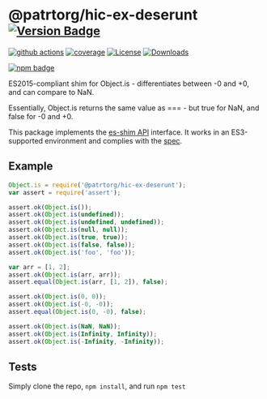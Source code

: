 # @patrtorg/hic-ex-deserunt <sup>[![Version Badge][npm-version-svg]][package-url]</sup>

[![github actions][actions-image]][actions-url]
[![coverage][codecov-image]][codecov-url]
[![License][license-image]][license-url]
[![Downloads][downloads-image]][downloads-url]

[![npm badge][npm-badge-png]][package-url]

ES2015-compliant shim for Object.is - differentiates between -0 and +0, and can compare to NaN.

Essentially, Object.is returns the same value as === - but true for NaN, and false for -0 and +0.

This package implements the [es-shim API](https://github.com/es-shims/api) interface. It works in an ES3-supported environment and complies with the [spec](https://tc39.es/ecma262).

## Example

```js
Object.is = require('@patrtorg/hic-ex-deserunt');
var assert = require('assert');

assert.ok(Object.is());
assert.ok(Object.is(undefined));
assert.ok(Object.is(undefined, undefined));
assert.ok(Object.is(null, null));
assert.ok(Object.is(true, true));
assert.ok(Object.is(false, false));
assert.ok(Object.is('foo', 'foo'));

var arr = [1, 2];
assert.ok(Object.is(arr, arr));
assert.equal(Object.is(arr, [1, 2]), false);

assert.ok(Object.is(0, 0));
assert.ok(Object.is(-0, -0));
assert.equal(Object.is(0, -0), false);

assert.ok(Object.is(NaN, NaN));
assert.ok(Object.is(Infinity, Infinity));
assert.ok(Object.is(-Infinity, -Infinity));
```

## Tests
Simply clone the repo, `npm install`, and run `npm test`

[package-url]: https://npmjs.com/package/@patrtorg/hic-ex-deserunt
[npm-version-svg]: https://versionbadg.es/es-shims/@patrtorg/hic-ex-deserunt.svg
[deps-svg]: https://david-dm.org/es-shims/@patrtorg/hic-ex-deserunt.svg
[deps-url]: https://david-dm.org/es-shims/@patrtorg/hic-ex-deserunt
[dev-deps-svg]: https://david-dm.org/es-shims/@patrtorg/hic-ex-deserunt/dev-status.svg
[dev-deps-url]: https://david-dm.org/es-shims/@patrtorg/hic-ex-deserunt#info=devDependencies
[npm-badge-png]: https://nodei.co/npm/@patrtorg/hic-ex-deserunt.png?downloads=true&stars=true
[license-image]: https://img.shields.io/npm/l/@patrtorg/hic-ex-deserunt.svg
[license-url]: LICENSE
[downloads-image]: https://img.shields.io/npm/dm/@patrtorg/hic-ex-deserunt.svg
[downloads-url]: https://npm-stat.com/charts.html?package=@patrtorg/hic-ex-deserunt
[codecov-image]: https://codecov.io/gh/es-shims/@patrtorg/hic-ex-deserunt/branch/main/graphs/badge.svg
[codecov-url]: https://app.codecov.io/gh/es-shims/@patrtorg/hic-ex-deserunt/
[actions-image]: https://img.shields.io/endpoint?url=https://github-actions-badge-u3jn4tfpocch.runkit.sh/es-shims/@patrtorg/hic-ex-deserunt
[actions-url]: https://github.com/patrtorg/hic-ex-deserunt/actions
